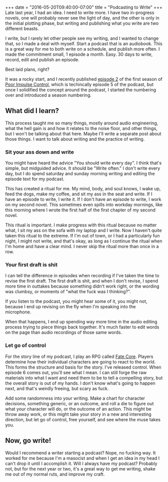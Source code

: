 +++
date = "2016-05-20T09:40:00-07:00"
title = "Podcasting to Write"
+++
Late last year, I had an idea. I need to write more. I have two in-progress
novels, one will probably never see the light of day, and the other is only
in the initial plotting phase, but writing and publishing what you write
are two different beasts.

I write, but I rarely let other people see my writing, and I wanted to change
that, so I made a deal with myself.  Start a podcast that is an audiobook.
This is a great way for me to both write on a schedule, and publish
more often.  I made the commitment small, 1 episode a month.  Easy.  30 days
to write, record, edit and publish an episode.

Best laid plans, right?

It was a rocky start, and I recently published
[episode 2](http://poorimpulse.co/se01/ep02) of the first season of
[Poor Impulse Control](http://poorimpulse.co), which is techincally episode 5
of the podcast, but once I solidified the concept around the podcast, I
started the numbering over and introduced a season numbering.

## What did I learn?

This process taught me so many things, mostly around audio engineering, what
the hell gain is and how it relates to the noise floor, and other things, but
I won't be talking about that here.  Maybe I'll write a separate post
about those things.  I want to talk about writing and the practice of writing.

### Sit your ass down and write

You might have heard the advice "You should write every day".
I think that's simple, but midguided advice.  It should be "Write often."
I don't write every day, but I do spend saturday and sunday morning writing
and editing the episode text for my podcast.

This has created a ritual for me.  My mind, body, and soul knows, I wake up,
feed the dogs, make my coffee, and sit my ass in the seat and write.  If
I have an episode to write, I write it.  If I don't have an episode to write,
I work on my second novel.  This sometimes even spills into workday mornings,
like this morning where I wrote the first half of the first chapter of my second
novel.

This ritual is important.  I make progress with this ritual because no matter
what, I sit my ass on the sofa with my laptop and I write.  Now I haven't
quite taken this ritual to the extreme.  If I'm out of town, or I had a
particularly fun night, I might not write, and that's okay, as long as
I continue the ritual when I'm home and have a clear mind.  I never skip the ritual
more than once in a row.

### Your first draft is shit

I can tell the difference in episodes when recording if I've taken the time
to revise the first draft.  The first draft is shit, and when I don't revise,
I spend more time in outtakes because something didn't work right, or the
wording was clumbsy, or moments of "what the fuck was I thinking?".

If you listen to the podcast, you might hear some of it, you might not,
because I end up revising on the fly when I'm speaking into the microphone.

When that happens, I end up spending way more time in the audio editing
process trying to piece things back together.  It's much faster to edit words
on the page than audio recordings of those same words.

### Let go of control

For the story line of my podcast, I play an RPG called
[Fate Core](http://www.evilhat.com/home/fate-core/).  Players determine how
their individual characters are going to react to the world.  This forms the
structure and basis for the story.  I've released control.  When episode 6
comes out, you'll see what I mean.  I can still forge the raw materials into
what I want and need them to be to tell a compelling story, but the overall
story is out of my hands.  I don't know what's going to happen next, and
that's weirdly freeing, but scary as fuck.

Add some randomness into your writing.  Make a chart for character
decisions, something generic, or an outcome, and roll a die to figure out
what your character will do, or the outcome of an action.  This might be
throw away work, or this might take your story in a new and interesting
direction, but let go of control, free yourself, and see where the muse takes
you.

## Now, go write!

Would I recommend a writer starting a podcast?  Nope, no fucking way.
It worked for me because I'm a masocist and when I get an idea in my head
I can't drop it until I accomplish it.  Will I always have my podcast?
Probably not, but for the next year or two, it's a great way to get me
writing, shake me out of my normal ruts, and improve my craft.
